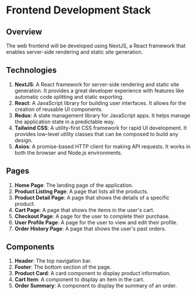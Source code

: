 # Frontend Development Stack

## Overview

The web frontend will be developed using NextJS, a React framework that enables server-side rendering and static site generation.

## Technologies

1. **NextJS**: A React framework for server-side rendering and static site generation. It provides a great developer experience with features like automatic code splitting and static exporting.
2. **React**: A JavaScript library for building user interfaces. It allows for the creation of reusable UI components.
3. **Redux**: A state management library for JavaScript apps. It helps manage the application state in a predictable way.
4. **Tailwind CSS**: A utility-first CSS framework for rapid UI development. It provides low-level utility classes that can be composed to build any design.
5. **Axios**: A promise-based HTTP client for making API requests. It works in both the browser and Node.js environments.

## Pages

1. **Home Page**: The landing page of the application.
2. **Product Listing Page**: A page that lists all the products.
3. **Product Detail Page**: A page that shows the details of a specific product.
4. **Cart Page**: A page that shows the items in the user's cart.
5. **Checkout Page**: A page for the user to complete their purchase.
6. **User Profile Page**: A page for the user to view and edit their profile.
7. **Order History Page**: A page that shows the user's past orders.

## Components

1. **Header**: The top navigation bar.
2. **Footer**: The bottom section of the page.
3. **Product Card**: A card component to display product information.
4. **Cart Item**: A component to display an item in the cart.
5. **Order Summary**: A component to display the summary of an order.
